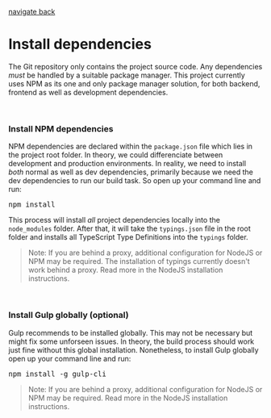 [navigate back](./../SETUP.md)

# Install dependencies

The Git repository only contains the project source code. Any dependencies *must* be handled by a suitable package manager. This project currently uses NPM as its one and only package manager solution, for both backend, frontend as well as development dependencies.

<br>

### Install NPM dependencies

NPM dependencies are declared within the `package.json` file which lies in the project root folder. In theory, we could differenciate between development and production environments. In reality, we need to install *both* normal as well as dev dependencies, primarily because we need the dev dependencies to run our build task. So open up your command line and run:

<pre>
npm install
</pre>

This process will install *all* project dependencies locally into the `node_modules` folder. After that, it will take the `typings.json` file in the root folder and installs all TypeScript Type Definitions into the `typings` folder.

> Note: If you are behind a proxy, additional configuration for NodeJS or NPM may be required. The installation of typings currently doesn't work behind a proxy. Read more in the NodeJS installation instructions.

<br>

### Install Gulp globally (optional)

Gulp recommends to be installed globally. This may not be necessary but might fix some unforseen issues. In theory, the build process should work just fine without this global installation. Nonetheless, to install Gulp globally open up your command line and run:

<pre>
npm install -g gulp-cli
</pre>

> Note: If you are behind a proxy, additional configuration for NodeJS or NPM may be required. Read more in the NodeJS installation instructions.
